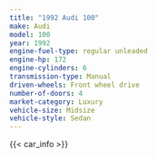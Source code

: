 ```yaml
---
title: "1992 Audi 100"
make: Audi
model: 100
year: 1992
engine-fuel-type: regular unleaded
engine-hp: 172
engine-cylinders: 6
transmission-type: Manual
driven-wheels: Front wheel drive
number-of-doors: 4
market-category: Luxury
vehicle-size: Midsize
vehicle-style: Sedan
---
```


{{< car_info >}}

